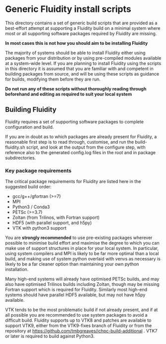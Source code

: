 # Generic Fluidity install scripts

This directory contains a set of generic build scripts that are provided as a best-effort
attempt at supporting a Fluidity build on a minimal system where most or all supporting
software packages required by Fluidity are missing.

**In most cases this is not how you should aim to be installing Fluidity**

The majority of systems should be able to install Fluidity either using packages from your
distribution or by using pre-compiled modules available at a system-wide level. If you are
planning to install Fluidity using the scripts in this directory it is assumed that you are
familiar with and competent in building packages from source, and will be using these scripts
as guidance for builds, modifying them before they are run.

**Do not run any of these scripts without thoroughly reading through beforehand and editing
as required to suit your local system**

## Building Fluidity

Fluidity requires a set of supporting software packages to complete configuration and build.

If you are in doubt as to which packages are already present for Fluidity, a reasonable first
step is to read through, customise, and run the build-fluidity.sh script, and look at the output
from the configure step, with reference also to the generated config.log files in the root and
in package subdirectories.

### Key package requirements

The critical package requirements for Fluidity are listed here in the suggested build order:

* gcc/g++/gfortran (>=7)
* MPI 
* Python3 / Conda3
* PETSc (>=3.7)
* Zoltan (from Trilinos, with Fortran support)
* HDF5 (with parallel support, and h5py)
* VTK with python3 support

You are **strongly recommended** to use pre-existing packages wherever possible to minimise 
build effort and maximise the degree to which you can make use of support structures in place
for your local system. In particular, using system compilers and MPI is likely to be far more
optimal than a local build, and making use of system python overlaid with venvs as necessary
is likely to be a far cleaner option than maintaining your own python installation. 

Many high-end systems will already have optimised PETSc builds, and may also have optimised
Trilinos builds including Zoltan, though may be missing Fortran support which is required for
Fluidity. Similarly most high-end systems should have parallel HDF5 available, but may not 
have h5py available.

VTK tends to be the most problematic build if not already present, and if at all possible you
are recommended to use system packages to avoid a difficult build. Fluidity supports up to VTK8
and patches are available to support VTK9, either from the VTK9-fixes branch of Fluidity or from
the repository at https://github.com/tmbgreaves/ichpc-build-additional . VTK7 or later is required
to build against Python3.
